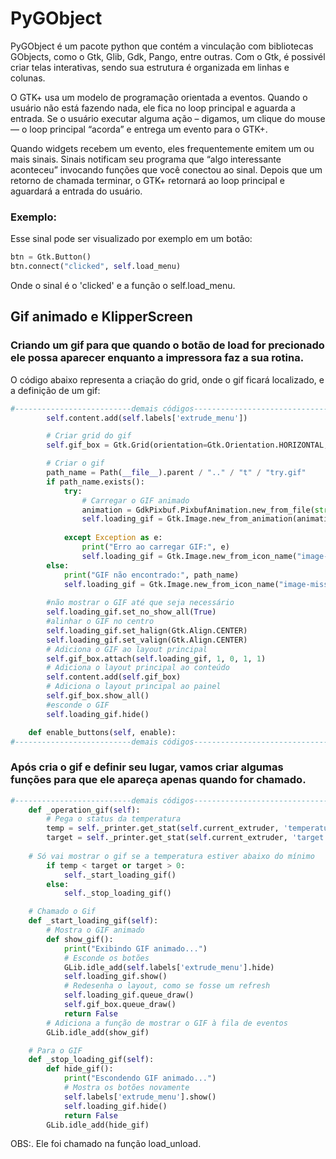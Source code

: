# PyGObject

PyGObject é um pacote python que contém a vinculação com bibliotecas GObjects, como o Gtk, Glib, Gdk, Pango, entre outras.
Com o Gtk, é possivél criar telas interativas, sendo sua estrutura é organizada em linhas e colunas.

O GTK+ usa um modelo de programação orientada a eventos. Quando o usuário não está fazendo nada, ele fica no loop principal e aguarda a entrada. Se o usuário executar alguma ação – digamos, um clique do mouse — o loop principal “acorda” e entrega um evento para o GTK+.

Quando widgets recebem um evento, eles frequentemente emitem um ou mais sinais. Sinais notificam seu programa que “algo interessante aconteceu” invocando funções que você conectou ao sinal. Depois que um retorno de chamada terminar, o GTK+ retornará ao loop principal e aguardará a entrada do usuário.
### Exemplo:
Esse sinal pode ser visualizado por exemplo em um botão:
```python
btn = Gtk.Button()
btn.connect("clicked", self.load_menu)
```
Onde o sinal é o 'clicked' e a função o self.load_menu.

## Gif animado e KlipperScreen
### Criando um gif para que quando o botão de load for precionado ele possa aparecer enquanto a impressora faz a sua rotina.
O código abaixo representa a criação do grid, onde o gif ficará localizado, e a definição de um gif: 
```python 
#--------------------------demais códigos--------------------------------------------------------------------
        self.content.add(self.labels['extrude_menu'])

        # Criar grid do gif
        self.gif_box = Gtk.Grid(orientation=Gtk.Orientation.HORIZONTAL, vexpand=True)

        # Criar o gif
        path_name = Path(__file__).parent / ".." / "t" / "try.gif"
        if path_name.exists():
            try:
                # Carregar o GIF animado
                animation = GdkPixbuf.PixbufAnimation.new_from_file(str(path_name))
                self.loading_gif = Gtk.Image.new_from_animation(animation)
                
            except Exception as e:
                print("Erro ao carregar GIF:", e)
                self.loading_gif = Gtk.Image.new_from_icon_name("image-missing", Gtk.IconSize.DIALOG)
        else:
            print("GIF não encontrado:", path_name)
            self.loading_gif = Gtk.Image.new_from_icon_name("image-missing", Gtk.IconSize.DIALOG)
        
        #não mostrar o GIF até que seja necessário
        self.loading_gif.set_no_show_all(True)
        #alinhar o GIF no centro
        self.loading_gif.set_halign(Gtk.Align.CENTER)
        self.loading_gif.set_valign(Gtk.Align.CENTER)
        # Adiciona o GIF ao layout principal
        self.gif_box.attach(self.loading_gif, 1, 0, 1, 1)
        # Adiciona o layout principal ao conteúdo
        self.content.add(self.gif_box)
        # Adiciona o layout principal ao painel
        self.gif_box.show_all() 
        #esconde o GIF
        self.loading_gif.hide()

    def enable_buttons(self, enable):
#--------------------------demais códigos--------------------------------------------------------------------
```
### Após cria o gif e definir seu lugar, vamos criar algumas funções para que ele apareça apenas quando for chamado.
```python
#--------------------------demais códigos--------------------------------------------------------------------
    def _operation_gif(self):
        # Pega o status da temperatura
        temp = self._printer.get_stat(self.current_extruder, 'temperature')
        target = self._printer.get_stat(self.current_extruder, 'target')
        
    # Só vai mostrar o gif se a temperatura estiver abaixo do mínimo
        if temp < target or target > 0:
            self._start_loading_gif()
        else:
            self._stop_loading_gif()

    # Chamado o Gif
    def _start_loading_gif(self):
        # Mostra o GIF animado
        def show_gif():
            print("Exibindo GIF animado...")
            # Esconde os botões  
            GLib.idle_add(self.labels['extrude_menu'].hide)
            self.loading_gif.show()
            # Redesenha o layout, como se fosse um refresh
            self.loading_gif.queue_draw()
            self.gif_box.queue_draw()
            return False
        # Adiciona a função de mostrar o GIF à fila de eventos
        GLib.idle_add(show_gif)

    # Para o GIF
    def _stop_loading_gif(self):
        def hide_gif():
            print("Escondendo GIF animado...") 
            # Mostra os botões novamente
            self.labels['extrude_menu'].show()
            self.loading_gif.hide()
            return False
        GLib.idle_add(hide_gif)

```
OBS:. Ele foi chamado na função load_unload.
